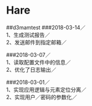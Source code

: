 # Hare<br>
##d3mamtest
###2018-03-14／<br>
1、生成测试报告／<br>
2、发送邮件到指定邮箱／<br>

###2018-03-07／<br>
1、读取配置文件中的信息／<br>
2、优化了日志输出／<br>

###2018-03-01／<br>
1、实现应用逻辑与元素定位分离／<br>
2、实现用户／密码的参数化／<br>


